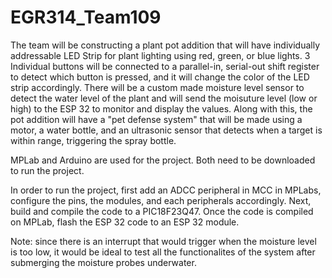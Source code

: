 # EGR314_Team109
The team will be constructing a plant pot addition that will have individually addressable LED Strip for plant lighting using red, green, or blue lights. 3 Individual buttons will be connected to a parallel-in, serial-out shift register to detect which button is pressed, and it will change the color of the LED strip accordingly. There will be a custom made moisture level sensor to detect the water level of the plant and will send the moisuture level (low or high) to the ESP 32 to monitor and display the values. Along with this, the pot addition will have a "pet defense system" that will be made using a motor, a water bottle, and an ultrasonic sensor that detects when a target is within range, triggering the spray bottle.

MPLab and Arduino are used for the project. Both need to be downloaded to run the project. 

In order to run the project, first add an ADCC peripheral in MCC in MPLabs, configure the pins, the modules, and each peripherals accordingly. Next, build and compile the code to a PIC18F23Q47. Once the code is compiled on MPLab, flash the ESP 32 code to an ESP 32 module.

Note: since there is an interrupt that would trigger when the moisture level is too low, it would be ideal to test all the functionalites of the system after submerging the moisture probes underwater. 

